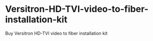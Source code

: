 # Versitron-HD-TVI-video-to-fiber-installation-kit
Buy Versitron HD-TVI video to fiber installation kit
